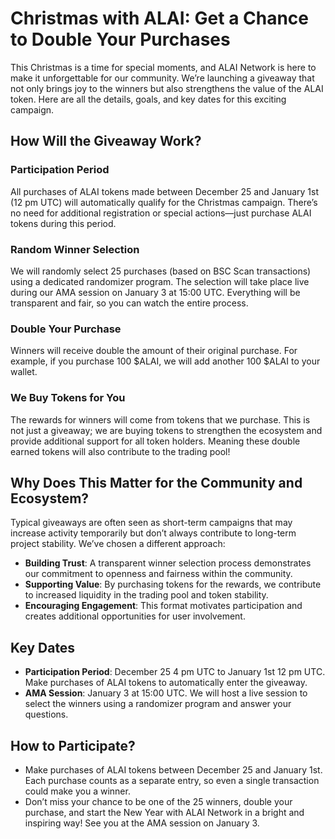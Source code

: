 
# Christmas with ALAI: Get a Chance to Double Your Purchases

This Christmas is a time for special moments, and ALAI Network is here to make it unforgettable for our community. We’re launching a giveaway that not only brings joy to the winners but also strengthens the value of the ALAI token. Here are all the details, goals, and key dates for this exciting campaign.

## How Will the Giveaway Work?

### Participation Period
All purchases of ALAI tokens made between December 25 and January 1st (12 pm UTC) will automatically qualify for the Christmas campaign. There’s no need for additional registration or special actions—just purchase ALAI tokens during this period.

### Random Winner Selection
We will randomly select 25 purchases (based on BSC Scan transactions) using a dedicated randomizer program. The selection will take place live during our AMA session on January 3 at 15:00 UTC. Everything will be transparent and fair, so you can watch the entire process.

### Double Your Purchase
Winners will receive double the amount of their original purchase. For example, if you purchase 100 $ALAI, we will add another 100 $ALAI to your wallet.

### We Buy Tokens for You
The rewards for winners will come from tokens that we purchase. This is not just a giveaway; we are buying tokens to strengthen the ecosystem and provide additional support for all token holders. Meaning these double earned tokens will also contribute to the trading pool!

## Why Does This Matter for the Community and Ecosystem?
Typical giveaways are often seen as short-term campaigns that may increase activity temporarily but don’t always contribute to long-term project stability. We’ve chosen a different approach:

- **Building Trust**: A transparent winner selection process demonstrates our commitment to openness and fairness within the community.
- **Supporting Value**: By purchasing tokens for the rewards, we contribute to increased liquidity in the trading pool and token stability.
- **Encouraging Engagement**: This format motivates participation and creates additional opportunities for user involvement.

## Key Dates
- **Participation Period**: December 25 4 pm UTC to January 1st 12 pm UTC. Make purchases of ALAI tokens to automatically enter the giveaway.
- **AMA Session**: January 3 at 15:00 UTC. We will host a live session to select the winners using a randomizer program and answer your questions.

## How to Participate?
- Make purchases of ALAI tokens between December 25 and January 1st. Each purchase counts as a separate entry, so even a single transaction could make you a winner.
- Don’t miss your chance to be one of the 25 winners, double your purchase, and start the New Year with ALAI Network in a bright and inspiring way! See you at the AMA session on January 3.
